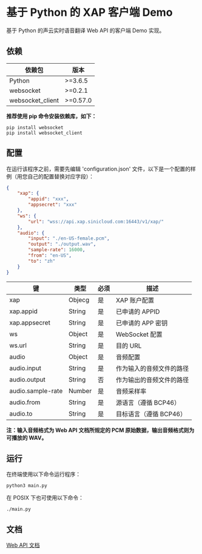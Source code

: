 # 基于 Python 的 XAP 客户端 Demo

基于 Python 的声云实时语音翻译 Web API 的客户端 Demo 实现。

## 依赖

| 依赖包     | 版本        |
| --------- | ---------- |
| Python    | &gt;=3.6.5 |
| websocket | &gt;=0.2.1 |
| websocket_client | &gt;=0.57.0 |

**推荐使用 pip 命令安装依赖库，如下：**

```
pip install websocket
pip install websocket_client
```

## 配置

在运行该程序之前，需要先编辑 'configuration.json' 文件，以下是一个配置的样例（用您自己的配置替换对应字段）：

```json
{
    "xap": {
        "appid": "xxx",
        "appsecret": "xxx"
    },
    "ws": {
        "url": "wss://api.xap.sinicloud.com:16443/v1/xap/"
    },
    "audio": {
        "input": "./en-US-female.pcm",
        "output": "./output.wav",
        "sample-rate": 16000,
        "from": "en-US",
        "to": "zh"
    }
}
```

| 键                      | 类型   | 必须 | 描述 |
| ---------------------- | ------ | --- | ---- |
| xap                    | Objecg | 是  | XAP 账户配置|
| xap.appid              | String | 是  | 已申请的 APPID |
| xap.appsecret          | String | 是  | 已申请的 APP 密钥 |
| ws                     | Object | 是  | WebSocket 配置 |
| ws.url                 | String | 是  | 目的 URL|
| audio                  | Object | 是  | 音频配置 |
| audio.input            | String | 是  | 作为输入的音频文件的路径 |
| audio.output           | String | 否  | 作为输出的音频文件的路径 |
| audio.sample-rate      | Number | 是  | 音频采样率 |
| audio.from             | String | 是  | 源语言（遵循 BCP46） |
| <span>audio.to</span>  | String | 是  | 目标语言（遵循 BCP46） |

**注：输入音频格式为 Web API 文档所规定的 PCM 原始数据，输出音频格式则为可播放的 WAV。**

## 运行

在终端使用以下命令运行程序：

```
python3 main.py
```

在 POSIX 下也可使用以下命令：

```
./main.py
```

## 文档

[Web API 文档](https://github.com/sinicloud/xap/blob/master/README.md)